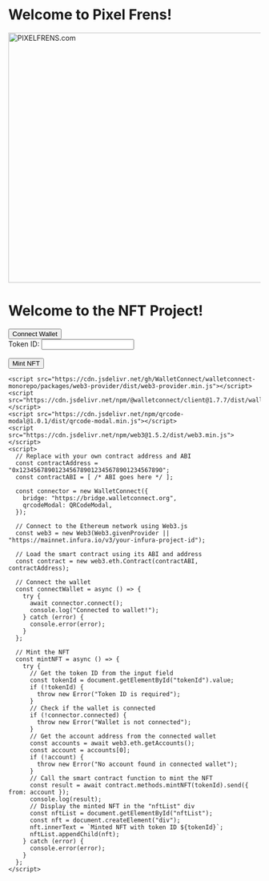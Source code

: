 <!DOCTYPE html>
<html>
  <head>
    <meta charset="UTF-8">
    <title>Pixel Frens</title>
  </head>
  <body>
    <h1>Welcome to Pixel Frens!</h1>
  </body>
</html>
<img src="C:\Users\B-rice\Desktop\Pixel Frens\pixelfrens_twitter_header.png" alt="PIXELFRENS.com" width="1675" height="500">

</body>
</html>


<!DOCTYPE html>
<html>
  <head>
    <meta charset="UTF-8">
    <title>NFT Project</title>
  </head>
  <body>
    <h1>Welcome to the NFT Project!</h1>
    <button type="button" onclick="connectWallet()">Connect Wallet</button>
    <form>
      <label for="tokenId">Token ID:</label>
      <input type="text" id="tokenId" name="tokenId"><br><br>
      <button type="button" onclick="mintNFT()">Mint NFT</button>
    </form>
    <div id="nftList"></div>

    <script src="https://cdn.jsdelivr.net/gh/WalletConnect/walletconnect-monorepo/packages/web3-provider/dist/web3-provider.min.js"></script>
    <script src="https://cdn.jsdelivr.net/npm/@walletconnect/client@1.7.7/dist/walletconnect.min.js"></script>
    <script src="https://cdn.jsdelivr.net/npm/qrcode-modal@1.0.1/dist/qrcode-modal.min.js"></script>
    <script src="https://cdn.jsdelivr.net/npm/web3@1.5.2/dist/web3.min.js"></script>
    <script>
      // Replace with your own contract address and ABI
      const contractAddress = "0x1234567890123456789012345678901234567890";
      const contractABI = [ /* ABI goes here */ ];

      const connector = new WalletConnect({
        bridge: "https://bridge.walletconnect.org",
        qrcodeModal: QRCodeModal,
      });

      // Connect to the Ethereum network using Web3.js
      const web3 = new Web3(Web3.givenProvider || "https://mainnet.infura.io/v3/your-infura-project-id");

      // Load the smart contract using its ABI and address
      const contract = new web3.eth.Contract(contractABI, contractAddress);

      // Connect the wallet
      const connectWallet = async () => {
        try {
          await connector.connect();
          console.log("Connected to wallet!");
        } catch (error) {
          console.error(error);
        }
      };

      // Mint the NFT
      const mintNFT = async () => {
        try {
          // Get the token ID from the input field
          const tokenId = document.getElementById("tokenId").value;
          if (!tokenId) {
            throw new Error("Token ID is required");
          }
          // Check if the wallet is connected
          if (!connector.connected) {
            throw new Error("Wallet is not connected");
          }
          // Get the account address from the connected wallet
          const accounts = await web3.eth.getAccounts();
          const account = accounts[0];
          if (!account) {
            throw new Error("No account found in connected wallet");
          }
          // Call the smart contract function to mint the NFT
          const result = await contract.methods.mintNFT(tokenId).send({ from: account });
          console.log(result);
          // Display the minted NFT in the "nftList" div
          const nftList = document.getElementById("nftList");
          const nft = document.createElement("div");
          nft.innerText = `Minted NFT with token ID ${tokenId}`;
          nftList.appendChild(nft);
        } catch (error) {
          console.error(error);
        }
      };
    </script>
  </body>
</html>

